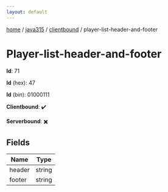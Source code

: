 ```yaml
---
layout: default
---
```


[home](/)  /  [java315](/protocol/java315)  /  [clientbound](/protocol/java315/clientbound)  /  player-list-header-and-footer

# Player-list-header-and-footer

**Id**: 71

**Id** (hex): 47

**Id** (bin): 01000111

**Clientbound**: ✔️

**Serverbound**: ✖️

## Fields

Name | Type
---|---
header | string
footer | string

